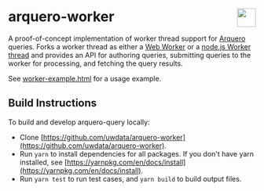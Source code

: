 # arquero-worker <a href="https://github.com/uwdata/arquero-worker"><img align="right" src="https://github.com/uwdata/arquero/blob/master/docs/assets/logo.svg?raw=true" height="38"></img></a>

A proof-of-concept implementation of worker thread support for [Arquero](https://github.com/uwdata/arquero) queries. Forks a worker thread as either a [Web Worker](https://developer.mozilla.org/en-US/docs/Web/API/Web_Workers_API) or a [node.js Worker thread](https://nodejs.org/api/worker_threads.html) and provides an API for authoring queries, submitting queries to the worker for processing, and fetching the query results.

See [worker-example.html](https://github.com/uwdata/arquero-query/blob/main/examples/worker-example.html) for a usage example.

## Build Instructions

To build and develop arquero-query locally:

- Clone [https://github.com/uwdata/arquero-worker](https://github.com/uwdata/arquero-worker).
- Run `yarn` to install dependencies for all packages. If you don't have yarn installed, see [https://yarnpkg.com/en/docs/install](https://yarnpkg.com/en/docs/install).
- Run `yarn test` to run test cases, and `yarn build` to build output files.
